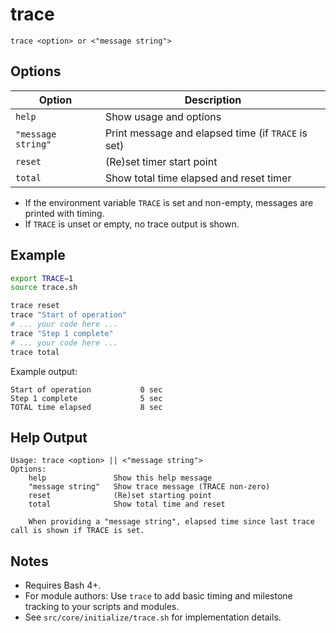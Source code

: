 # trace

```
trace <option> or <"message string">
```

## Options

| Option             | Description                                               |
|--------------------|-----------------------------------------------------------|
| `help`             | Show usage and options                                    |
| `"message string"` | Print message and elapsed time (if `TRACE` is set)        |
| `reset`            | (Re)set timer start point                                 |
| `total`            | Show total time elapsed and reset timer                   |

- If the environment variable `TRACE` is set and non-empty, messages are printed with timing.
- If `TRACE` is unset or empty, no trace output is shown.

## Example

```bash
export TRACE=1
source trace.sh

trace reset
trace "Start of operation"
# ... your code here ...
trace "Step 1 complete"
# ... your code here ...
trace total
```

Example output:
```
Start of operation           0 sec
Step 1 complete              5 sec
TOTAL time elapsed           8 sec
```

## Help Output

```
Usage: trace <option> || <"message string">
Options:
	help               Show this help message
	"message string"   Show trace message (TRACE non-zero)
	reset              (Re)set starting point
	total              Show total time and reset

	When providing a "message string", elapsed time since last trace call is shown if TRACE is set.
```

## Notes

- Requires Bash 4+.
- For module authors: Use `trace` to add basic timing and milestone tracking to your scripts and modules.
- See `src/core/initialize/trace.sh` for implementation details.